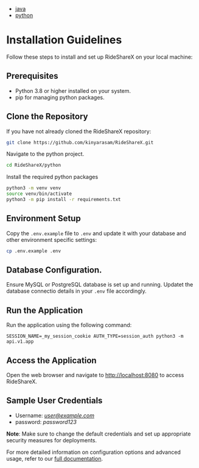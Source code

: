 - [java](../INSTALLATION.md)
- [python](/INSTALLATION.md)

# Installation Guidelines

Follow these steps to install and set up RideShareX on your local machine:

## Prerequisites
- Python 3.8 or higher installed on your system.
- pip for managing python packages.

## Clone the Repository
If you have not already cloned the RideShareX repository:
```bash
git clone https://github.com/kinyarasam/RideShareX.git
```

Navigate to the python project.
```bash
cd RideShareX/python
```
Install the required python packages
```bash
python3 -m venv venv
source venv/bin/activate
python3 -m pip install -r requirements.txt
```

## Environment Setup
Copy the `.env.example` file to `.env` and update it with your database and other environment specific settings:
```bash
cp .env.example .env
```

## Database Configuration.
Ensure MySQL or PostgreSQL database is set up and running. Updatet the database connectio details in your `.env` file accordingly.

## Run the Application
Run the application using the following command:
```
SESSION_NAME=_my_session_cookie AUTH_TYPE=session_auth python3 -m api.v1.app
```

## Access the Application
Open the web browser and navigate to [http://localhost:8080](http://localhost:5000) to access RideShareX.

## Sample User Credentials
- Username: *user@example.com*
- password: *password123*

**Note**: Make sure to change the default credentials and set up appropriate security measures for deployments.

For more detailed information on configuration options and advanced usage, refer to our [full documentation](../../README.md).
